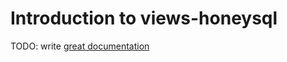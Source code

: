 # Introduction to views-honeysql

TODO: write [great documentation](http://jacobian.org/writing/what-to-write/)
